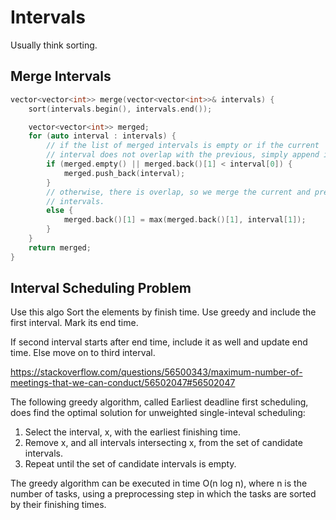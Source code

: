 # Intervals

Usually think sorting.

## Merge Intervals

```cpp
vector<vector<int>> merge(vector<vector<int>>& intervals) {
    sort(intervals.begin(), intervals.end());

    vector<vector<int>> merged;
    for (auto interval : intervals) {
        // if the list of merged intervals is empty or if the current
        // interval does not overlap with the previous, simply append it.
        if (merged.empty() || merged.back()[1] < interval[0]) {
            merged.push_back(interval);
        }
        // otherwise, there is overlap, so we merge the current and previous
        // intervals.
        else {
            merged.back()[1] = max(merged.back()[1], interval[1]);
        }
    }
    return merged;
}

```

## Interval Scheduling Problem

Use this algo Sort the elements by finish time. Use greedy and include the first interval. Mark its end time.

If second interval starts after end time, include it as well and update end time. Else move on to third interval.

https://stackoverflow.com/questions/56500343/maximum-number-of-meetings-that-we-can-conduct/56502047#56502047

The following greedy algorithm, called Earliest deadline first scheduling, does find the optimal solution for unweighted single-inteval scheduling:

1. Select the interval, x, with the earliest finishing time.
2. Remove x, and all intervals intersecting x, from the set of candidate intervals.
3. Repeat until the set of candidate intervals is empty.

The greedy algorithm can be executed in time O(n log n), where n is the number of tasks, using a preprocessing step in which the tasks are sorted by their finishing times.
